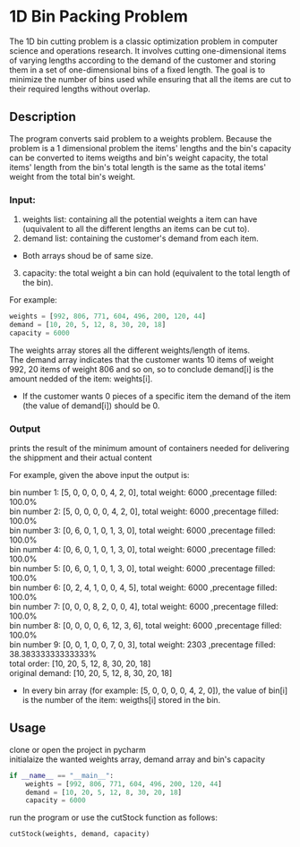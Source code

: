 # 1D Bin Packing Problem

The 1D bin cutting problem is a classic optimization problem in computer science and operations research. 
It involves cutting one-dimensional items of varying lengths according to the demand of the customer and storing them in a set of one-dimensional bins of a fixed length. 
The goal is to minimize the number of bins used while ensuring that all the items are cut to their required lengths without overlap.

## Description

The program converts said problem to a weights problem.
Because the problem is a 1 dimensional problem the items' lengths and the bin's capacity can be converted to items weigths and bin's weight capacity, 
the total items' length from the bin's total length is the same as the total items' weight from the total bin's weight.

### Input:

1) weights list: containing all the potential weights a item can have (uquivalent to all the different lengths an items can be cut to).
2) demand list: containing the customer's demand from each item.
* Both arrays shoud be of same size.
3) capacity: the total weight a bin can hold (equivalent to the total length of the bin).

For example:
```python
weights = [992, 806, 771, 604, 496, 200, 120, 44]
demand = [10, 20, 5, 12, 8, 30, 20, 18]
capacity = 6000
```
The weights array stores all the different weights/length of items.<br>
The demand array indicates that the customer wants 10 items of weight 992, 20 items of weight 806 and so on, so to conclude demand[i] is the amount nedded of the item: weights[i].
* If the customer wants 0 pieces of a specific item the demand of the item (the value of demand[i]) should be 0.

### Output

 prints the result of the minimum amount of containers needed for delivering the shippment and their actual content
 
 For example, given the above input the output is:
 
bin number 1: [5, 0, 0, 0, 0, 4, 2, 0], total weight: 6000 ,precentage filled: 100.0% <br>
bin number 2: [5, 0, 0, 0, 0, 4, 2, 0], total weight: 6000 ,precentage filled: 100.0% <br>
bin number 3: [0, 6, 0, 1, 0, 1, 3, 0], total weight: 6000 ,precentage filled: 100.0% <br>
bin number 4: [0, 6, 0, 1, 0, 1, 3, 0], total weight: 6000 ,precentage filled: 100.0% <br>
bin number 5: [0, 6, 0, 1, 0, 1, 3, 0], total weight: 6000 ,precentage filled: 100.0% <br>
bin number 6: [0, 2, 4, 1, 0, 0, 4, 5], total weight: 6000 ,precentage filled: 100.0% <br>
bin number 7: [0, 0, 0, 8, 2, 0, 0, 4], total weight: 6000 ,precentage filled: 100.0% <br>
bin number 8: [0, 0, 0, 0, 6, 12, 3, 6], total weight: 6000 ,precentage filled: 100.0% <br>
bin number 9: [0, 0, 1, 0, 0, 7, 0, 3], total weight: 2303 ,precentage filled: 38.38333333333333% <br>
total order: [10, 20, 5, 12, 8, 30, 20, 18] <br>
original demand: [10, 20, 5, 12, 8, 30, 20, 18] <br>

* In every bin array (for example: [5, 0, 0, 0, 0, 4, 2, 0]), the value of bin[i] is the number of the item: weigths[i] stored in the bin.

## Usage

clone or open the project in pycharm <br>
initialaize the wanted weights array, demand array and bin's capacity <br>

```python
if __name__ == "__main__":
    weights = [992, 806, 771, 604, 496, 200, 120, 44]
    demand = [10, 20, 5, 12, 8, 30, 20, 18]
    capacity = 6000
```

run the program or use the cutStock function as follows:

```python
cutStock(weights, demand, capacity)
```
